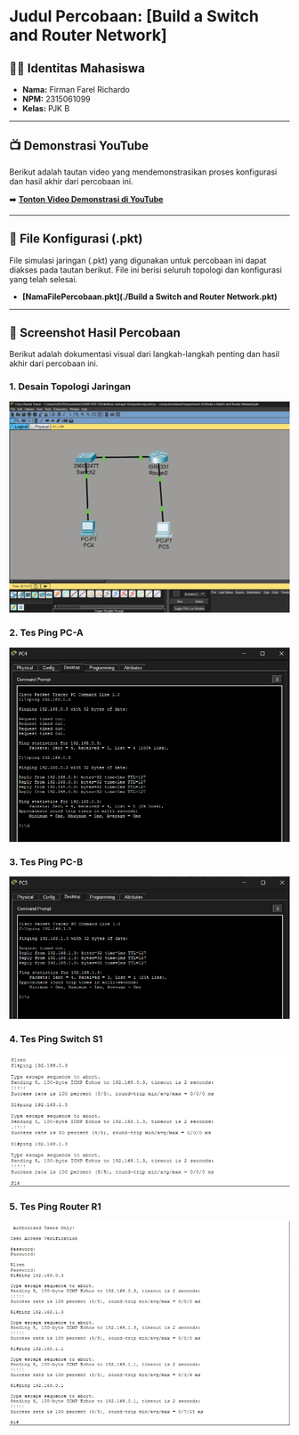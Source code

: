 # Judul Percobaan: [Build a Switch and Router Network]

## 👨‍💻 Identitas Mahasiswa
- **Nama:** Firman Farel Richardo
- **NPM:** 2315061099
- **Kelas:** PJK B

---

## 📺 Demonstrasi YouTube
Berikut adalah tautan video yang mendemonstrasikan proses konfigurasi dan hasil akhir dari percobaan ini.

➡️ **[Tonton Video Demonstrasi di YouTube](https://youtu.be/qXFIdueuPKE)**

---

## 📁 File Konfigurasi (.pkt)
File simulasi jaringan (.pkt) yang digunakan untuk percobaan ini dapat diakses pada tautan berikut. File ini berisi seluruh topologi dan konfigurasi yang telah selesai.

- **[NamaFilePercobaan.pkt](./Build a Switch and Router Network.pkt)**

---

## 📸 Screenshot Hasil Percobaan
Berikut adalah dokumentasi visual dari langkah-langkah penting dan hasil akhir dari percobaan ini.

### 1. Desain Topologi Jaringan
![Desain Topologi Jaringan](./screenshot/Topologi.png)

### 2. Tes Ping PC-A
![Konfigurasi IP PC-0](./screenshot/PC-A.png)

### 3. Tes Ping PC-B
![Hasil Ping PC-0 ke PC-1](./screenshot/PC-B.png)

### 4. Tes Ping Switch S1
![Hasil Ping PC-0 ke PC-2](./screenshot/Switch.png)

### 5. Tes Ping Router R1
![Tabel Routing R-0](./screenshot/Router.png)
